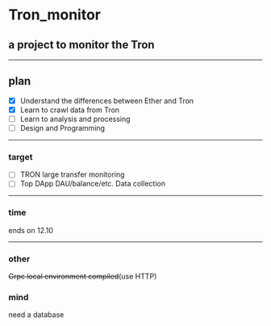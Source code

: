 # Tron_monitor
## a project to monitor the Tron

------

## plan

- [x] Understand the differences between Ether and Tron
- [x] Learn to crawl data from Tron
- [ ] Learn to analysis and processing
- [ ] Design and Programming

---------

### target

- [ ] TRON large transfer monitoring
- [ ] Top DApp DAU/balance/etc. Data collection

-----

### time

ends on 12.10

----

### other

~~Grpc local environment compiled~~(use HTTP)

### mind

need a database





